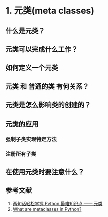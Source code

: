 &emsp;
&emsp; 
# 1. 元类(meta classes)
## 什么是元类？

## 元类可以完成什么工作？

## 如何定义一个元类

##  元类 和 普通的类 有何关系？

## 元类是怎么影响类的创建的？


## 元类的应用
### 强制子类实现特定方法

### 注册所有子类

## 在使用元类时要注意什么？

## 参考文献
1. [两句话轻松掌握 Python 最难知识点 —— 元类](https://zhuanlan.zhihu.com/p/60461261)
2. [What are metaclasses in Python?](https://stackoverflow.com/questions/100003/what-are-metaclasses-in-python)
